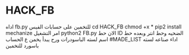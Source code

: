 # HACK_FB
اداه fb.py للتخمين على حسابات الفيس
cd HACK_FB
chmod +x *
 pip2 install  mechanize
امر التشغيل 
python2 FB.py
الان حط ID الضحيه وحط انتر وبعده حط اسم لسته الباسودرات ورح يبدأ يخمن ع الحساب
#MADE_LIST
اداء صناعه لسته باسورد للتخمين

